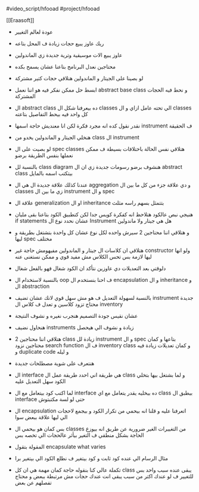 #video_script/hfooad #project/hfooad

[[Eraasoft]]

- عودة لعالم التغيير
- ريك عاوز يبيع حجات زيادة ف المحل بتاعه
- عاوز يبيع الات موسيقية وترية جديدة زي الماندولين
- محتاجين نعدل البرنامج بتاعنا عشان يسمح بكده
- لو بصينا على الجيتار و الماندولين هنلاقي حجات كتير مشتركة
- ابسط حل ممكن نفكر فيه هو اننا نعمل abstract base class و نحط فيه الحجات المشتركة
- ال abstract class ده بيعرفنا شكل ال classes الي تحته عامل ازاي و ال classes كل واحد فيه بيحط التفاصيل بتاعته
- نقدر نقول كده انه مجرد فكرة لكن انا معنديش حاجة اسمها instrument ف الحقيقة
- هنخلي الجيتار و الماندولين يخدو من class ال instrument
- لو بصيت على ال spec classes هتلاقي نفس الحالة باختلافات بسيطة ف ممكن نعملها بنفس الطريقة برضو

- بالنسبة لل class diagram هنشوف برضو رسومات جديدة زي ان ال abstract class بيتكتب اسمه بالمايل
- عندنا كذلك علاقة جديدة ال هي ال aggregation و دي علاقة جزء من كل ما بين ال classes زي ما بين ال instrument و ال spec
- علاقة ال generalization او ال inheritance بتتمثل بسهم راسه مثلث

- هنيجي نبص عالكود هتلاحظ انه كفكرة كويس جدا لكن كتطبيق الكود بتاعنا بقى مليان if statements عشان نحدد نوع ال Instrument هل هي جيتار ولا ماندولين
- و هتلاقي اننا محتاجين 2 سيرش واحده لكل نوع عشان كل واحدة بتشتغل بطريقة و ليها spec مختلف
- هتلاقي ان كلاسات ال جيتار و الماندولين مفيهومش حاجة غير constructor ولو انها ليها لازمة بس تحس الكلاس مش مفيد قوي و ممكن نستغنى عنه
- دلوقتي بعد التعديلات دي عاوزين نتأكد ان الكود شغال فهو بالفعل شغال
- بالنسبة لاستخدام ال oop ف احنا بنستخدم ال encapsulation و ال inheritance و ال abstraction
- بالنسبة لسهولة التعديل ف هو مش سهل قوي لانك عشان تضيف instrument جديدة محتاج تزود كلاسين و تعدل ف كلاس ال inventory

- عشان نقيس جودة التصميم هنجرب نغيره و نشوف النتيجة
- هنحاول نضيف instruments زيادة و نشوف الي هيحصل
- هتلاقي اننا محتاجين 2 class زيادة لل instrument و ال spec بتاعها و كمان محتاجين نزود search function ف ال inventory class و كمان تعديلات زيادة فيه و duplicate code و ليله

- هنتعرف على شوية مصطلحات جديدة
- ال interface هي طريقة اني احدد طريقة عمل ال class و لما بشتغل بيها بتخلي الكود سهل التعديل عليه
- لما اكتب كود بيتعامل مع ال interface ده بيخليه يقدر يتعامل مع اي class بيطبق ال interface حتى لو لسة مكتبتوش
- ال encapsulation اتعرفنا عليه و قلنا انه بيحمي من تكرار الكود و بيجمع لاحجات الي ليها علاقة ببعض سوا
- بس كمان هو بيحمي ال classes من التغييرات الغير ضرورية عن طريق انه بيوزع الحاجة بشكل منطقي ف التغير بيأثر عالحجات الي تخصه بس
- المقولة بتقول encapsulate what varies
- مثال الرسام الي عنده كود ثابت و كود بيتغير ف نطلع الكود الي بيتغير برا
- تكملة عالي كنا بنقوله حاجة كمان مهمة هي ان كل class يبقى عنده سبب واحد بس للتغيير ف لو عندك اكتر من سبب يبقى انت عندك حجات مش مرتبطة ببعض و محتاج تفصلهم عن بعض
